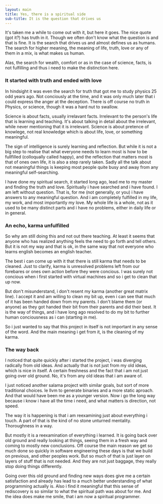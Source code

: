 ```yaml
---
layout: main
title: Yes, there is a spiritual side
sub-title: It is the question that drives us
---
```


It's taken me a while to come out with it, but here it goes. The nice quote (got it?) has truth in it. Though we often don't 
know what the question is and that is fine. It is the search that drives us and almost defines us as humans.
The search for higher meaning, the meaning of life, truth, love or any of them in a mix, is what makes us human. 

Alas, the search for wealth, comfort or as in the case of science, facts, is not fulfilling and thus i need to make the 
distinction here.

### It started with truth and ended with love

In hindsight it was even the search for truth that got me to study physics 25 odd years ago. 
Not conciously at the time, and it was only much later that i could express the anger at the deception. 
There is off course no truth in Physics, or science, though it was a hard nut to swallow.

Science is about facts, usually irrelavant facts. Irrelevant to the person's life that is learning and teaching. 
It's about talking in detail about the irrelevant, while never mentioning that it is irrelevant.
Science is about pretence of knowlege, not real knowledge which is about life, love, or something meaningful. 

The sign of intelligence is surely learning and reflection. 
But while it is not a big step to realise that what everyone needs to learn most is how to be fullfilled 
(colloqually called happy), and the reflection that matters most is that of ones own life, 
it is also a step rarely taken. 
Sadly all the talk about not meaningful things is keeping most people quite busy and away from any meaningful self-searching.

I have done my spiritual search, it started long ago, lead me to my master and finding the truth and love. 
Spiritually i have searched and i have found. I am left without question. That is, for me (not generally, or you) i have answers to any meaningful question. And i am completely fulfilled in my life, my work, and most importantly my love. My whole life is a whole, not as it used to be many distinct parts and i have no problems, either in daily life or in general.

### An echo, karma unfulfilled

So why am still doing this and not out there teaching. At least it seems that anyone who has realized anything feels the
need to go forth and tell others. But it is not my way and that is ok, in the same way that not everyone who learns english
becomes an english teacher.

The best i can come up with it that there is still karma that needs to be cleaned. Just to clarify, karma is unresolved
problems left from our forebares or ones own action before they were concious. I was surely not concious when i first 
started with virtual machines and so i get to clean that up now.

But don't misunderstand, i don't resent my karma (another great matrix line). I accept it and am willing to clean my bit
up, even i can see that much of it has been handed down from my parents. I don't blame them (or anyone) as they got handed
their bit from their parents and did their best. It is the way of things, and i have long ago resolved to do my bit 
to further human conciousness as i can (starting in me).

So i just wanted to say that this project in itself is not important in any sense of the word. 
And the main meaning i get from it, is the cleaning of my karma.

### The way back

I noticed that quite quickly after i started the project, i was diverging radically from old ideas. And actually that
is not just from my old ideas, which is nice in itself. A certain freshness and the fact that i am not just going over
old ground. No, it's from any old ideas that i am aware of.

I just noticed another salama project with similar goals, but sort of more traditional choices. Ie llvm to generate binaries
and a more static aproach. And that would have been me as a younger version. Now i go the long way because i know i have
 all the time i need, and what matters is direction, not speed.

The way it is happening is that i am reexamining just about everything i touch. A part of that is the kind of no stone
unturned mentality. Thoroughness in a way.

But mostly it is a reexamination of everything i learned. It is going back over old ground and really looking at things,
seeing them in a fresh way and coming to mostly new conclusions. Off course the main reason we get so much done so quickly 
in software engineering these days is that we build on previous, and other peoples work. But so much of that is just 
layer on layers of stuff that is not needed. And they are not just baggage, they really stop doing things differently.

Going over this old ground and finding new ways does give me a certain satisfaction and already has lead to a much better
understanding of what programming actually is. Also i find it meaningful that this sense of rediscovery is so similar to
what the spiritual path was about for me. And the idea does make me smile, that i am now a spiritual programmer.

